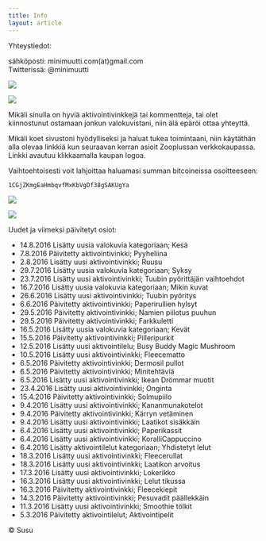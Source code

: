 ```yaml
---
title: Info
layout: article
---
```


Yhteystiedot:

sähköposti: minimuutti.com(at)gmail.com<br/>
Twitterissä: @minimuutti

[![](https://dl.dropboxusercontent.com/sh/ea1wtnz7z734o12/AADN3gQnG6WMsOFYQTpumxJda/muut/Twitter%20logo_40.jpg)](https://twitter.com/minimuutti)

![](https://lh3.googleusercontent.com/rUi_U-5Iu5bgA0h60ykYVrw8kV3k10DMccmLkt_t2Vs=w245)

Mikäli sinulla on hyviä aktivointivinkkejä tai kommentteja, tai olet kiinnostunut ostamaan jonkun valokuvistani, niin älä epäröi ottaa yhteyttä.

Mikäli koet sivustoni hyödylliseksi ja haluat tukea toimintaani, niin käytäthän alla olevaa linkkiä kun seuraavan kerran asioit Zooplussan verkkokaupassa. Linkki avautuu klikkaamalla kaupan logoa.

Vaihtoehtoisesti voit lahjoittaa haluamasi summan bitcoineissa osoitteeseen:

	1CGjZKmgEaHmbqvfMxKbVgDf38gSAKUgYa

![](https://dl.dropboxusercontent.com/sh/ea1wtnz7z734o12/AABJ4id2qnwExeeaa1empjHfa/muut/matkassa%20mukana.jpg)

[![](https://lh3.googleusercontent.com/MKwfsbFq7uu2wQQcpBMKzbeTWG_X6GHIw91FFzQ2LGw=w447)](http://clk.tradedoubler.com/click?p(210840)a(2526211)g(19927404)url(http://www.zooplus.fi/))

Uudet ja viimeksi päivitetyt osiot:

* 14.8.2016 Lisätty uusia valokuvia kategoriaan; Kesä
* 7.8.2016 Päivitetty aktivointivinkki; Pyyheliina
* 2.8.2016 Lisätty uusi aktivointivinkki; Ruusu
* 29.7.2016 Lisätty uusia valokuvia kategoriaan; Syksy
* 23.7.2016 Lisätty uusi aktivointivinkki; Tuubin pyörittäjän vaihtoehdot
* 16.7.2016 Lisätty uusia valokuvia kategoriaan; Mikin kuvat
* 26.6.2016 Lisätty uusi aktivointivinkki; Tuubin pyöritys
* 6.6.2016 Päivitetty aktivointivinkki; Paperirullien hylsyt
* 29.5.2016 Päivitetty aktivointivinkki; Namien piilotus puuhun
* 29.5.2016 Päivitetty aktivointivinkki; Farkkuletti
* 16.5.2016 Lisätty uusia valokuvia kategoriaan; Kevät
* 15.5.2016 Päivitetty aktivointivinkki; Pilleripurkit
* 12.5.2016 Lisätty uusi aktivointilelu; Busy Buddy Magic Mushroom
* 10.5.2016 Lisätty uusi aktivointivinkki; Fleecematto
* 6.5.2016 Päivitetty aktivointivinkki; Dermosil pullot
* 6.5.2016 Päivitetty aktivointivinkki; Minitehtäviä
* 6.5.2016 Lisätty uusi aktivointivinkki; Ikean Drömmar muotit
* 23.4.2016 Lisätty uusi aktivointivinkki; Onginta
* 15.4.2016 Päivitetty aktivointivinkki; Solmupiilo
* 9.4.2016 Lisätty uusi aktivointivinkki; Kananmunakotelot
* 9.4.2016 Päivitetty aktivointivinkki; Kärryn vetäminen
* 9.4.2016 Lisätty uusi aktivointivinkki; Laatikot sisäkkäin
* 6.4.2016 Lisätty uusi aktivointivinkki; Paperikassit
* 6.4.2016 Lisätty uusi aktivointivinkki; KoralliCappuccino
* 6.4.2016 Lisätty aktivointilelut kategoriaan; Yhdistetyt lelut
* 18.3.2016 Lisätty uusi aktivointivinkki; Fleecerullat
* 18.3.2016 Lisätty uusi aktivointivinkki; Laatikon arvoitus
* 17.3.2016 Lisätty uusi aktivointivinkki; Lokerikko
* 16.3.2016 Lisätty uusi aktivointivinkki; Lelut tikussa
* 16.3.2016 Päivitetty aktivointivinkki; Fleecekiepit
* 14.3.2016 Päivitetty aktivointivinkki; Pesuvadit päällekkäin
* 11.3.2016 Lisätty uusi aktivointivinkki; Smoothie tölkit
* 5.3.2016 Päivitetty aktivointilelut; Aktivointipelit

© Susu